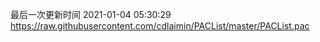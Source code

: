 最后一次更新时间 2021-01-04 05:30:29
https://raw.githubusercontent.com/cdlaimin/PACList/master/PACList.pac

